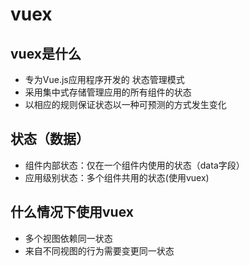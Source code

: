 # vuex

## vuex是什么

+ 专为Vue.js应用程序开发的 状态管理模式
+ 采用集中式存储管理应用的所有组件的状态
+ 以相应的规则保证状态以一种可预测的方式发生变化

## 状态（数据）

+ 组件内部状态：仅在一个组件内使用的状态（data字段）
+ 应用级别状态：多个组件共用的状态(使用vuex)

## 什么情况下使用vuex

+ 多个视图依赖同一状态
+ 来自不同视图的行为需要变更同一状态

